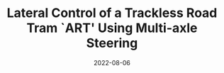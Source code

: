 ---
title: "Lateral Control of a Trackless Road Tram `ART' Using Multi-axle Steering"
collection: publications
permalink: /publication/2022-ART-baseline
date: 2022-08-06
venue: 'Proceedings of the International Association for Vehicle System Dynamics'
paperurl: '/files/pdfs/publications/qliu_art_2022.pdf'
link: 'https://doi.org/10.1007/978-3-031-07305-2_73'
citation: 'Liu, Q. et al. (2022). Lateral Control of a Trackless Road Tram ‘ART’ Using Multi-axle Steering. In: Orlova, A., Cole, D. (eds) Advances in Dynamics of Vehicles on Roads and Tracks II. IAVSD 2021. Lecture Notes in Mechanical Engineering. Springer, Cham.'
---